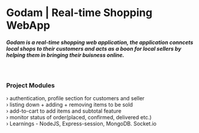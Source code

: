 <h1>Godam | Real-time Shopping WebApp</h1>
<h5>Godam is a real-time shopping web application, the application conncets local shops to their customers and acts as a boon for local sellers by helping them in bringing their buisness online.</h5>  <br/>
<h3>Project Modules</h3>
› authentication, profile section for customers and seller <br/>
› listing down + adding + removing items to be sold <br/>
› add-to-cart to add items and subtotal feature <br/>
› monitor status of order(placed, confirmed, delivered etc.) <br/>
› Learnings - NodeJS, Express-session, MongoDB. Socket.io <br/>
